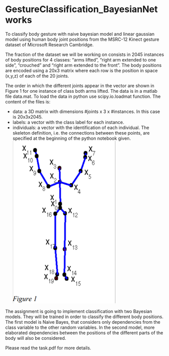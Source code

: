 # GestureClassification_BayesianNetworks
To classify body gesture with naive bayesian model and linear gaussian model using human body joint positions from the MSRC-12 Kinect gesture dataset of Microsoft Research Cambridge.


The fraction of the dataset we will be working on consists in 2045 instances of body positions for 4 classes: “arms lifted”, “right arm extended to one side”, “crouched” and “right arm extended to the
front”. The body positions are encoded using a 20x3 matrix where each row is the position in space (x,y,z) of each of the 20 joints.

 The order in which the different joints appear in the vector are shown in Figure 1 for one instance of class both arms
lifted. The data is in a matlab file data.mat. To load the data in python use scipy.io.loadmat function. The content of the files is: 
- data: a 3D matrix with dimensions #joints x 3 x #instances. In this case is 20x3x2045. 
- labels: a vector with the class label for each instance.
- individuals: a vector with the identification of each individual.
The skeleton definition, i.e. the connections between these points, are specified at the beginning of the python notebook given.
![figure 1](1.png)

The assignment is going to implement classification with two Bayesian models. They will be trained in order to classify the different body positions. The first model is Naive Bayes, that considers only dependencies from the class variable to the other random variables. In the second model, more elaborated dependencies between the positions of the different parts of the body will also be considered.

Please read the task.pdf for more details.

